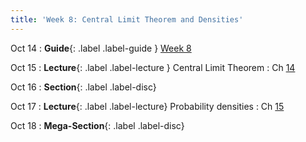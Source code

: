 ```yaml
---
title: 'Week 8: Central Limit Theorem and Densities'
---
```


Oct 14
: **Guide**{: .label .label-guide } [Week 8](/assets/guides/fall24/week08.pdf)

Oct 15
: **Lecture**{: .label .label-lecture } Central Limit Theorem
    : Ch [14](http://prob140.org/textbook/content/Chapter_14/00_The_Central_Limit_Theorem.html)

Oct 16
: **Section**{: .label .label-disc}

Oct 17
: **Lecture**{: .label .label-lecture} Probability densities
    : Ch [15](http://prob140.org/textbook/content/Chapter_15/00_Continuous_Distributions.html)

Oct 18
: **Mega-Section**{: .label .label-disc}